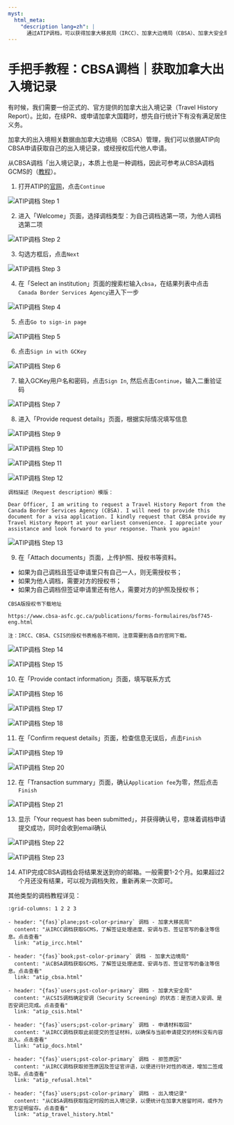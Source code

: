 ```yaml
---
myst:
  html_meta:
    "description lang=zh": |
      通过ATIP调档，可以获得加拿大移民局（IRCC）、加拿大边境局（CBSA）、加拿大安全局（CSIS）在处理签证申请时的相关信息。
---
```


# 手把手教程：CBSA调档｜获取加拿大出入境记录

有时候，我们需要一份正式的、官方提供的加拿大出入境记录（Travel History Report）。比如，在续PR、或申请加拿大国籍时，想先自行统计下有没有满足居住义务。

加拿大的出入境相关数据由加拿大边境局（CBSA）管理，我们可以依据ATIP向CBSA申请获取自己的出入境记录，或经授权后代他人申请。

从CBSA调档「出入境记录」，本质上也是一种调档，因此可参考从CBSA调档GCMS的（<a href="file:///Users/henrywu/MyDrive/99_Github/shangan_ca/build/html/guide/tools_official/atip/atip_cbsa.html" target="_blank">教程</a>）。


<div class="dividing-line"></div>

1. 打开ATIP的<a href="https://atip-aiprp.tbs-sct.gc.ca/en/Home/Privacy" target="_blank">官网</a>，点击`Continue`

![ATIP调档 Step 1](/_static/images/guide/tools_official/atip/cbsa/08.png)

2. 进入「Welcome」页面，选择调档类型：为自己调档选第一项，为他人调档选第二项

![ATIP调档 Step 2](/_static/images/guide/tools_official/atip/cbsa/09.png)

3. 勾选方框后，点击`Next`

![ATIP调档 Step 3](/_static/images/guide/tools_official/atip/cbsa/10.png)

4. 在「Select an institution」页面的搜索栏输入`cbsa`，在结果列表中点击`Canada Border Services Agency`进入下一步

![ATIP调档 Step 4](/_static/images/guide/tools_official/atip/cbsa/11.png)

5. 点击`Go to sign-in page`

![ATIP调档 Step 5](/_static/images/guide/tools_official/atip/cbsa/12.png)

6. 点击`Sign in with GCKey`

![ATIP调档 Step 6](/_static/images/guide/tools_official/atip/cbsa/13.png)

7. 输入GCKey用户名和密码，点击`Sign In`, 然后点击`Continue`，输入二重验证码

![ATIP调档 Step 7](/_static/images/guide/tools_official/atip/cbsa/14.png)

8. 进入「Provide request details」页面，根据实际情况填写信息

![ATIP调档 Step 9](/_static/images/guide/tools_official/atip/cbsa/19.png)

![ATIP调档 Step 10](/_static/images/guide/tools_official/atip/cbsa/20.png)

![ATIP调档 Step 11](/_static/images/guide/tools_official/atip/cbsa/cbsa_travel_history_3.png)

![ATIP调档 Step 12](/_static/images/guide/tools_official/atip/cbsa/cbsa_travel_history_4.png)


```{admonition} 模版
调档描述（Request description）模版：

Dear Officer, I am writing to request a Travel History Report from the Canada Border Services Agency (CBSA). I will need to provide this document for a visa application. I kindly request that CBSA provide my Travel History Report at your earliest convenience. I appreciate your assistance and look forward to your response. Thank you again!
```

![ATIP调档 Step 13](/_static/images/guide/tools_official/atip/cbsa/23.png)

9. 在「Attach documents」页面，上传护照、授权书等资料。
- 如果为自己调档且签证申请里只有自己一人，则无需授权书；
- 如果为他人调档，需要对方的授权书；
- 如果为自己调档但签证申请里还有他人，需要对方的护照及授权书；

```{seealso} 
CBSA版授权书下载地址

https://www.cbsa-asfc.gc.ca/publications/forms-formulaires/bsf745-eng.html

注：IRCC、CBSA、CSIS的授权书表格各不相同，注意需要到各自的官网下载。
```

![ATIP调档 Step 14](/_static/images/guide/tools_official/atip/cbsa/24.png)

![ATIP调档 Step 15](/_static/images/guide/tools_official/atip/cbsa/25.png)

10. 在「Provide contact information」页面，填写联系方式

![ATIP调档 Step 16](/_static/images/guide/tools_official/atip/cbsa/26.png)

![ATIP调档 Step 17](/_static/images/guide/tools_official/atip/cbsa/27.png)

![ATIP调档 Step 18](/_static/images/guide/tools_official/atip/cbsa/28.png)

11. 在「Confirm request details」页面，检查信息无误后，点击`Finish`

![ATIP调档 Step 19](/_static/images/guide/tools_official/atip/cbsa/29.png)

![ATIP调档 Step 20](/_static/images/guide/tools_official/atip/cbsa/30.png)

12. 在「Transaction summary」页面，确认`Application fee`为零，然后点击`Finish`

![ATIP调档 Step 21](/_static/images/guide/tools_official/atip/cbsa/31.png)

13. 显示「Your request has been submitted」，并获得确认号，意味着调档申请提交成功，同时会收到email确认

![ATIP调档 Step 22](/_static/images/guide/tools_official/atip/cbsa/32.png)

![ATIP调档 Step 23](/_static/images/guide/tools_official/atip/cbsa/33.png)

14. ATIP完成CBSA调档会将结果发送到你的邮箱。一般需要1-2个月。如果超过2个月还没有结果，可以视为调档失败，重新再来一次即可。


<div class="dividing-line"></div>

其他类型的调档教程详见：


```{gallery-grid}
:grid-columns: 1 2 2 3

- header: "{fas}`plane;pst-color-primary` 调档 - 加拿大移民局"
  content: "从IRCC调档获取GCMS，了解签证处理进度、安调与否、签证官写的备注等信息。点击查看"
  link: "atip_ircc.html"

- header: "{fas}`book;pst-color-primary` 调档 - 加拿大边境局"
  content: "从CBSA调档获取GCMS，了解签证处理进度、安调与否、签证官写的备注等信息。点击查看"
  link: "atip_cbsa.html"

- header: "{fas}`users;pst-color-primary` 调档 - 加拿大安全局"
  content: "从CSIS调档确定安调（Security Screening）的状态：是否进入安调、是否安调已完成。点击查看"
  link: "atip_csis.html"

- header: "{fas}`users;pst-color-primary` 调档 - 申请材料取回"
  content: "从IRCC调档获取此前提交的签证材料，以确保与当前申请提交的材料没有内容出入。点击查看"
  link: "atip_docs.html"

- header: "{fas}`users;pst-color-primary` 调档 - 拒签原因"
  content: "从IRCC调档获取拒签原因及签证官评语，以便进行针对性的改进，增加二签成功率。点击查看"
  link: "atip_refusal.html"

- header: "{fas}`users;pst-color-primary` 调档 - 出入境记录"
  content: "从CBSA调档获取指定时段的出入境记录，以便统计在加拿大居留时间，或作为官方证明留存。点击查看"
  link: "atip_travel_history.html"
```